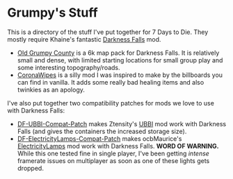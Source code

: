 # Grumpy's Stuff

This is a directory of the stuff I've put together for 7 Days to Die.  They mostly require Khaine's fantastic [Darkness Falls](https://gitlab.com/KhaineGB/darkness-falls-a20/-/tree/main) mod.

* [Old Grumpy County](https://github.com/grumpygabe/DF-GrumpyMap) is a 6k map pack for Darkness Falls.  It is relatively small and dense, with limited starting locations for small group play and some interesting topography/roads.
* [CoronaWipes](https://github.com/grumpygabe/DF-CoronaWipes) is a silly mod I was inspired to make by the billboards you can find in vanilla.  It adds some really bad healing items and also twinkies as an apology.

I've also put together two compatibility patches for mods we love to use with Darkness Falls:

* [DF-UBBI-Compat-Patch](https://github.com/grumpygabe/DF-UBBI-Compat-Patch) makes Ztensity's [UBBI](https://www.nexusmods.com/7daystodie/mods/1242) mod work with Darkness Falls (and gives the containers the increased storage size).
* [DF-ElectricityLamps-Compat-Patch](https://github.com/grumpygabe/DF-ElectricityLamps-Compat-Patch) makes ocbMaurice's [ElectricityLamps](https://github.com/OCB7D2D/ElectricityLamps) mod work with Darkness Falls. **WORD OF WARNING.**  While this one tested fine in single player, I've been getting *intense* framerate issues on multiplayer as soon as one of these lights gets dropped. 
